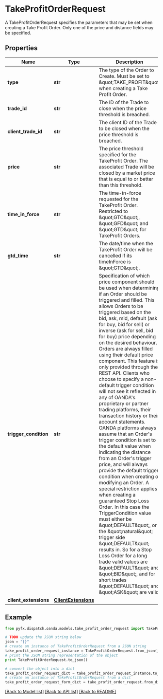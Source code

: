 # TakeProfitOrderRequest

A TakeProfitOrderRequest specifies the parameters that may be set when creating a Take Profit Order. Only one of the price and distance fields may be specified.

## Properties
Name | Type | Description | Notes
------------ | ------------- | ------------- | -------------
**type** | **str** | The type of the Order to Create. Must be set to \&quot;TAKE_PROFIT\&quot; when creating a Take Profit Order. | [optional] 
**trade_id** | **str** | The ID of the Trade to close when the price threshold is breached. | [optional] 
**client_trade_id** | **str** | The client ID of the Trade to be closed when the price threshold is breached. | [optional] 
**price** | **str** | The price threshold specified for the TakeProfit Order. The associated Trade will be closed by a market price that is equal to or better than this threshold. | [optional] 
**time_in_force** | **str** | The time-in-force requested for the TakeProfit Order. Restricted to \&quot;GTC\&quot;, \&quot;GFD\&quot; and \&quot;GTD\&quot; for TakeProfit Orders. | [optional] 
**gtd_time** | **str** | The date/time when the TakeProfit Order will be cancelled if its timeInForce is \&quot;GTD\&quot;. | [optional] 
**trigger_condition** | **str** | Specification of which price component should be used when determining if an Order should be triggered and filled. This allows Orders to be triggered based on the bid, ask, mid, default (ask for buy, bid for sell) or inverse (ask for sell, bid for buy) price depending on the desired behaviour. Orders are always filled using their default price component. This feature is only provided through the REST API. Clients who choose to specify a non-default trigger condition will not see it reflected in any of OANDA&#39;s proprietary or partner trading platforms, their transaction history or their account statements. OANDA platforms always assume that an Order&#39;s trigger condition is set to the default value when indicating the distance from an Order&#39;s trigger price, and will always provide the default trigger condition when creating or modifying an Order. A special restriction applies when creating a guaranteed Stop Loss Order. In this case the TriggerCondition value must either be \&quot;DEFAULT\&quot;, or the \&quot;natural\&quot; trigger side \&quot;DEFAULT\&quot; results in. So for a Stop Loss Order for a long trade valid values are \&quot;DEFAULT\&quot; and \&quot;BID\&quot;, and for short trades \&quot;DEFAULT\&quot; and \&quot;ASK\&quot; are valid. | [optional] 
**client_extensions** | [**ClientExtensions**](ClientExtensions.md) |  | [optional] 

## Example

```python
from pyfx.dispatch.oanda.models.take_profit_order_request import TakeProfitOrderRequest

# TODO update the JSON string below
json = "{}"
# create an instance of TakeProfitOrderRequest from a JSON string
take_profit_order_request_instance = TakeProfitOrderRequest.from_json(json)
# print the JSON string representation of the object
print TakeProfitOrderRequest.to_json()

# convert the object into a dict
take_profit_order_request_dict = take_profit_order_request_instance.to_dict()
# create an instance of TakeProfitOrderRequest from a dict
take_profit_order_request_form_dict = take_profit_order_request.from_dict(take_profit_order_request_dict)
```
[[Back to Model list]](../README.md#documentation-for-models) [[Back to API list]](../README.md#documentation-for-api-endpoints) [[Back to README]](../README.md)


